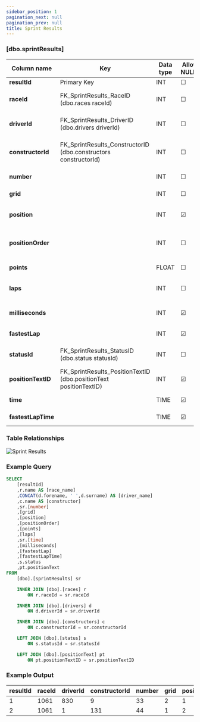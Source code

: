 ```yaml
---
sidebar_position: 1
pagination_next: null
pagination_prev: null
title: Sprint Results
---
```


### [dbo.sprintResults]
| Column name | Key | Data type | Allow NULLs | Default | Description |
| ------- | ------- | ------- | ------- | ------- | ------- |
| **resultId** |  Primary Key | INT | ☐ |  |  | 
| **raceId** | FK_SprintResults_RaceID (dbo.races raceId) | INT | ☐ | 0 | Foreign key link to races table | 
| **driverId** | FK_SprintResults_DriverID (dbo.drivers driverId) | INT | ☐ | 0 | Foreign key link to drivers table | 
| **constructorId** | FK_SprintResults_ConstructorID (dbo.constructors constructorId) | INT | ☐ | 0 | Foreign key link to constructors table | 
| **number** |  | INT | ☐ | 0 | Driver number | 
| **grid** |  | INT | ☐ | 0 | Starting grid position | 
| **position** |  | INT | ☑ |  | Official classification, if applicable | 
| **positionOrder** |  | INT | ☐ | 0 | Driver position for ordering purposes | 
| **points** |  | FLOAT | ☐ | 0 | Driver points for race | 
| **laps** |  | INT | ☐ | 0 | Number of completed laps | 
| **milliseconds** |  | INT | ☑ |  | Finishing time in milliseconds | 
| **fastestLap** |  | INT | ☑ |  | Lap number of fastest lap | 
| **statusId** | FK_SprintResults_StatusID (dbo.status statusId) | INT | ☐ | 0 | Foreign key link to status table | 
| **positionTextID** | FK_SprintResults_PositionTextID (dbo.positionText positionTextID) | INT | ☑ |  | Foreign key link to positionText | 
| **time** |  | TIME | ☑ |  | Finishing time or gap | 
| **fastestLapTime** |  | TIME | ☑ |  | Lap number of fastest lap | 

### Table Relationships

![Sprint Results](/img/table-relationships/sprintResults.png)

### Example Query

```sql
SELECT 
	[resultId]
    ,r.name AS [race_name]
    ,CONCAT(d.forename, ' ',d.surname) AS [driver_name]
    ,c.name AS [constructor]
    ,sr.[number]
    ,[grid]
    ,[position]
    ,[positionOrder]
    ,[points]
    ,[laps]
    ,sr.[time]
    ,[milliseconds]
    ,[fastestLap]
    ,[fastestLapTime]
    ,s.status
    ,pt.positionText
FROM 
	[dbo].[sprintResults] sr

	INNER JOIN [dbo].[races] r 
		ON r.raceId = sr.raceId

	INNER JOIN [dbo].[drivers] d 
		ON d.driverId = sr.driverId

	INNER JOIN [dbo].[constructors] c
		ON c.constructorId = sr.constructorId

	LEFT JOIN [dbo].[status] s 
		ON s.statusId = sr.statusId

	LEFT JOIN [dbo].[positionText] pt 
		ON pt.positionTextID = sr.positionTextID
```

### Example Output

 |**resultId**|**raceId**|**driverId**|**constructorId**|**number**|**grid**|**position**|**positionOrder**|**points**|**laps**|**milliseconds**|**fastestLap**|**statusId**|**positionTextID**|**time**|**fastestLapTime**|  
 |---|---|---|---|---|---|---|---|---|---|---|---|---|---|---|---| 
 |1|1061|830|9|33|2|1|1|3|17|1538426|14|1|1|00:25:38.426|00:01:30.013| 
 |2|1061|1|131|44|1|2|2|2|17|1539856|17|1|2|00:00:01.430|00:01:29.937| 
